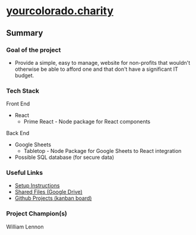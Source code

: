 # [yourcolorado.charity](http://yourcolorado.charity)
## Summary
### Goal of the project
- Provide a simple, easy to manage, website for non-profits that wouldn't otherwise be able to afford one and that don't have a significant IT budget.

### Tech Stack
Front End
- React
	- Prime React - Node package for React components

Back End
- Google Sheets
	- Tabletop - Node Package for Google Sheets to React integration
- Possible SQL database (for secure data)

### Useful Links
- [Setup Instructions](https://docs.google.com/presentation/d/1tO9HYLHa0c3CbQLb1p3nky4TzVqkJU-tVKh7_hvBWD4/edit?usp=sharing)
-  [Shared Files (Google Drive)](https://drive.google.com/open?id=1dNH4OdK2pcAdAN0rEIXX92dqvHWGxsN2)
- [Github Projects (kanban board)](https://github.com/codefordenver/your-colorado-charity/projects)

### Project Champion(s)
William Lennon

